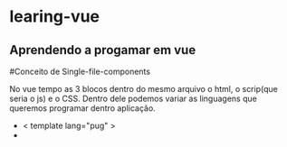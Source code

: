 # learing-vue

## Aprendendo a progamar em vue

#Conceito de Single-file-components

<template>
  <h1> Helllo World</h1>
</template>

No vue tempo as 3 blocos dentro do mesmo arquivo o html, o scrip(que seria o js)
e o CSS. Dentro dele podemos variar as linguagens que queremos programar dentro
aplicação.

- < template lang="pug" >
- <script lang="ts"> usando typeScript ao inves de js puro
- <style lang="scss"> //

Podemos separa os arquivos tbm.
